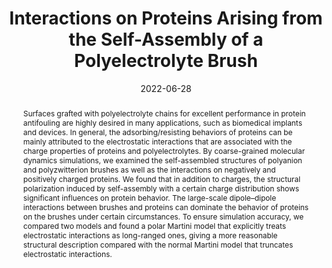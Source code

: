 ---
title: Interactions on Proteins Arising from the Self-Assembly of a Polyelectrolyte Brush
authors:
- Yunming Yao
- You-Liang Zhu
- Xiaoyuan Ma
- Junfeng Zhou
date: 2022-06-28
doi: 10.1021/acs.langmuir.2c00801
publish_types: 期刊文章
publication: Langmuir
publication_short: Langmuir
abstract: Surfaces grafted with polyelectrolyte chains for excellent  performance in protein antifouling are highly desired in many  applications, such as biomedical implants and devices. In general, the  adsorbing/resisting behaviors of proteins can be mainly attributed to  the electrostatic interactions that are associated with the charge  properties of proteins and polyelectrolytes. By coarse-grained molecular  dynamics simulations, we examined the self-assembled structures of  polyanion and polyzwitterion brushes as well as the interactions on  negatively and positively charged proteins. We found that in addition to  charges, the structural polarization induced by self-assembly with a  certain charge distribution shows significant influences on protein  behavior. The large-scale dipole–dipole interactions between brushes and  proteins can dominate the behavior of proteins on the brushes under  certain circumstances. To ensure simulation accuracy, we compared two  models and found a polar Martini model that explicitly treats  electrostatic interactions as long-ranged ones, giving a more reasonable  structural description compared with the normal Martini model that  truncates electrostatic interactions.
url_pdf: https://doi.org/10.1021/acs.langmuir.2c00801
---